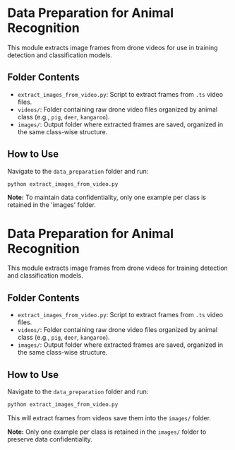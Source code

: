 # Data Preparation for Animal Recognition

This module extracts image frames from drone videos for use in training detection and classification models.

## Folder Contents

- `extract_images_from_video.py`: Script to extract frames from `.ts` video files.
- `videos/`: Folder containing raw drone video files organized by animal class (e.g., `pig`, `deer`, `kangaroo`).
- `images/`: Output folder where extracted frames are saved, organized in the same class-wise structure.

## How to Use

Navigate to the `data_preparation` folder and run:

```bash
python extract_images_from_video.py
```  

**Note:** To maintain data confidentiality, only one example per class is retained in the 'images' folder.


# Data Preparation for Animal Recognition

This module extracts image frames from drone videos for training detection and classification models.

## Folder Contents

- `extract_images_from_video.py`: Script to extract frames from `.ts` video files.
- `videos/`: Folder containing raw drone video files organized by animal class (e.g., `pig`, `deer`, `kangaroo`).
- `images/`: Output folder where extracted frames are saved, organized in the same class-wise structure.

## How to Use

Navigate to the `data_preparation` folder and run:

```bash
python extract_images_from_video.py
```

This will extract frames from videos save them into the `images/` folder.

**Note:** Only one example per class is retained in the `images/` folder to preserve data confidentiality.
